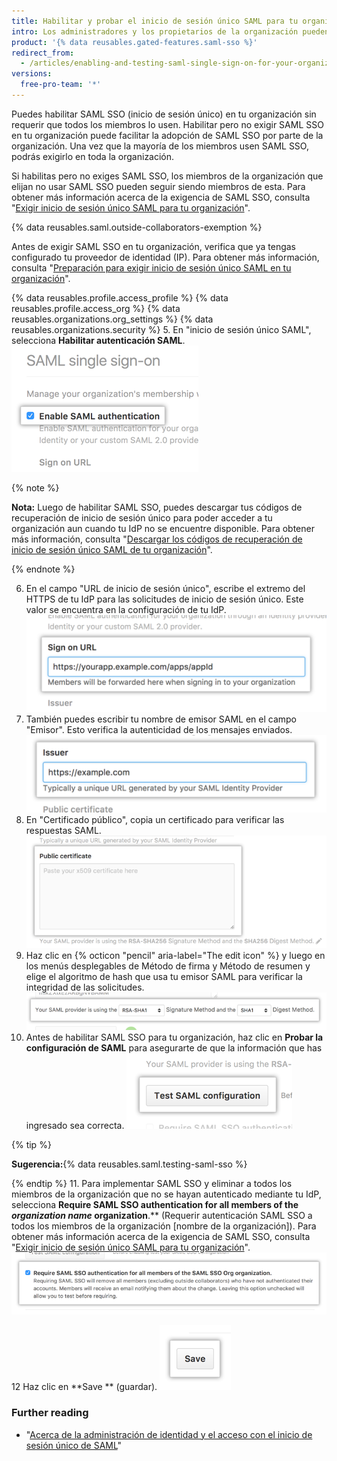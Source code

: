```yaml
---
title: Habilitar y probar el inicio de sesión único SAML para tu organización
intro: Los administradores y los propietarios de la organización pueden habilitar el inicio de sesión único SAML para agregar una capa más de seguridad a su organización.
product: '{% data reusables.gated-features.saml-sso %}'
redirect_from:
  - /articles/enabling-and-testing-saml-single-sign-on-for-your-organization
versions:
  free-pro-team: '*'
---
```


Puedes habilitar SAML SSO (inicio de sesión único) en tu organización sin requerir que todos los miembros lo usen. Habilitar pero no exigir SAML SSO en tu organización puede facilitar la adopción de SAML SSO por parte de la organización. Una vez que la mayoría de los miembros usen SAML SSO, podrás exigirlo en toda la organización.

Si habilitas pero no exiges SAML SSO, los miembros de la organización que elijan no usar SAML SSO pueden seguir siendo miembros de esta. Para obtener más información acerca de la exigencia de SAML SSO, consulta "[Exigir inicio de sesión único SAML para tu organización](/articles/enforcing-saml-single-sign-on-for-your-organization)".

{% data reusables.saml.outside-collaborators-exemption %}

Antes de exigir SAML SSO en tu organización, verifica que ya tengas configurado tu proveedor de identidad (IP). Para obtener más información, consulta "[Preparación para exigir inicio de sesión único SAML en tu organización](/articles/preparing-to-enforce-saml-single-sign-on-in-your-organization)".

{% data reusables.profile.access_profile %}
{% data reusables.profile.access_org %}
{% data reusables.organizations.org_settings %}
{% data reusables.organizations.security %}
5. En "inicio de sesión único SAML", selecciona **Habilitar autenticación SAML**. ![Casilla de verificación para habilitar SAML SSO](/assets/images/help/saml/saml_enable.png)

  {% note %}

  **Nota:** Luego de habilitar SAML SSO, puedes descargar tus códigos de recuperación de inicio de sesión único para poder acceder a tu organización aun cuando tu IdP no se encuentre disponible. Para obtener más información, consulta "[Descargar los códigos de recuperación de inicio de sesión único SAML de tu organización](/articles/downloading-your-organization-s-saml-single-sign-on-recovery-codes)".

  {% endnote %}

6. En el campo "URL de inicio de sesión único", escribe el extremo del HTTPS de tu IdP para las solicitudes de inicio de sesión único. Este valor se encuentra en la configuración de tu IdP. ![Campo para la URL a la que los miembros serán redireccionados cuando inicien sesión](/assets/images/help/saml/saml_sign_on_url.png)
7. También puedes escribir tu nombre de emisor SAML en el campo "Emisor". Esto verifica la autenticidad de los mensajes enviados. ![Campo para el nombre del emisor SAML](/assets/images/help/saml/saml_issuer.png)
8. En "Certificado público", copia un certificado para verificar las respuestas SAML. ![Campo para el certificado público de tu proveedor de identidad](/assets/images/help/saml/saml_public_certificate.png)
9. Haz clic en {% octicon "pencil" aria-label="The edit icon" %} y luego en los menús desplegables de Método de firma y Método de resumen y elige el algoritmo de hash que usa tu emisor SAML para verificar la integridad de las solicitudes. ![Menús desplegables para los algoritmos de hash del Método de firma y del Método de resumen usados por tu emisor SAML](/assets/images/help/saml/saml_hashing_method.png)
10. Antes de habilitar SAML SSO para tu organización, haz clic en **Probar la configuración de SAML** para asegurarte de que la información que has ingresado sea correcta. ![Botón para probar la configuración de SAML antes de exigir el inicio de sesión único](/assets/images/help/saml/saml_test.png)

  {% tip %}

  **Sugerencia:**{% data reusables.saml.testing-saml-sso %}

  {% endtip %}
11. Para implementar SAML SSO y eliminar a todos los miembros de la organización que no se hayan autenticado mediante tu IdP, selecciona **Require SAML SSO authentication for all members of the _organization name_ organization**.** (Requerir autenticación SAML SSO a todos los miembros de la organización [nombre de la organización]). Para obtener más información acerca de la exigencia de SAML SSO, consulta "[Exigir inicio de sesión único SAML para tu organización](/articles/enforcing-saml-single-sign-on-for-your-organization)". ![Casilla de verificación para requerir SAML SSO para tu organización ](/assets/images/help/saml/saml_require_saml_sso.png)</p></li>
12
Haz clic en **Save ** (guardar). ![Botón para guardar la configuración de SAML SSO](/assets/images/help/saml/saml_save.png)</ol>

### Further reading

- "[Acerca de la administración de identidad y el acceso con el inicio de sesión único de SAML](/articles/about-identity-and-access-management-with-saml-single-sign-on)"
